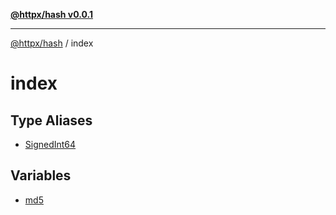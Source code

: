 [**@httpx/hash v0.0.1**](../README.md)

***

[@httpx/hash](../README.md) / index

# index

## Type Aliases

- [SignedInt64](type-aliases/SignedInt64.md)

## Variables

- [md5](variables/md5.md)
